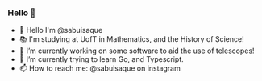 ### Hello 👋
- 👋 Hello I'm @sabuisaque
- 📚 I'm studying at UofT in Mathematics, and the History of Science!
- 🔭 I’m currently working on some software to aid the use of telescopes!
- 🌱 I’m currently trying to learn Go, and Typescript.
- 📫 How to reach me: @sabuisaque on instagram
